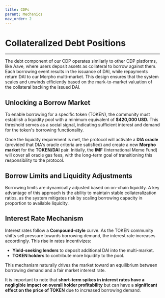 ```yaml
---
title: CDPs
parent: Mechanics
nav_order: 2
---
```


# Collateralized Debt Positions

---

The debt component of our CDP operates similarly to other CDP platforms, like Aave, where users deposit assets as collateral to borrow against them. Each borrowing event results in the issuance of DAI, while repayments return DAI to our Morpho multi-market. This design ensures that the system scales and unwinds efficiently based on the mark-to-market valuation of the collateral backing the issued DAI.

## Unlocking a Borrow Market

To enable borrowing for a specific token (TOKEN), the community must establish a liquidity pool with a minimum equivalent of **$420,000 USD.** This threshold serves as a social signal, indicating sufficient interest and demand for the token's borrowing functionality.

Once the liquidity requirement is met, the protocol will activate a **DIA oracle** (provided that DIA's oracle criteria are satisfied) and create a new **Morpho market** for the **TOKEN/DAI** pair. Initially, the **IMF** (International Meme Fund) will cover all oracle gas fees, with the long-term goal of transitioning this responsibility to the protocol.

## Borrow Limits and Liquidity Adjustments

Borrowing limits are dynamically adjusted based on on-chain liquidity. A key advantage of this approach is the ability to maintain stable collateralization ratios, as the system mitigates risk by scaling borrowing capacity in proportion to available liquidity.

## Interest Rate Mechanism

Interest rates follow a **Compound-style** curve. As the TOKEN community shifts sell pressure towards borrowing demand, the interest rate increases accordingly. This rise in rates incentivizes:

-   **Yield-seeking lenders** to deposit additional DAI into the multi-market.
-   **TOKEN holders** to contribute more liquidity to the pool.

This mechanism naturally drives the market toward an equilibrium between borrowing demand and a fair market interest rate.

It is important to note that **short-term spikes in interest rates have a negligible impact on overall holder profitability** but can have a **significant effect on the price of TOKEN** due to increased borrowing demand.